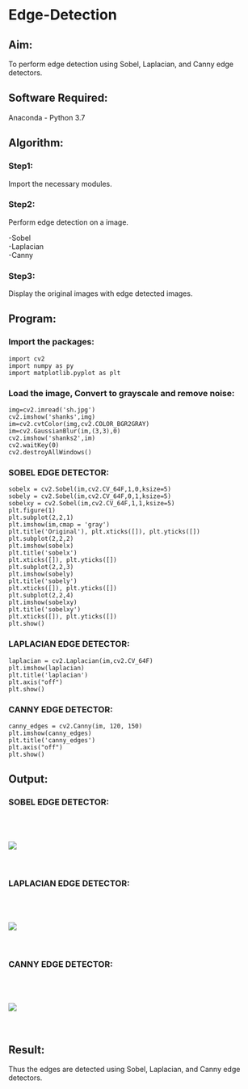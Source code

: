 # Edge-Detection
## Aim:
To perform edge detection using Sobel, Laplacian, and Canny edge detectors.

## Software Required:
Anaconda - Python 3.7

## Algorithm:
### Step1:
Import the necessary modules.
<br>


### Step2:
Perform edge detection on a image.

-Sobel<br>
-Laplacian<br>
-Canny
<br>

### Step3:
Display the original images with edge detected images.
<br>


 
## Program:


### Import the packages:
```
import cv2
import numpy as py
import matplotlib.pyplot as plt
```
### Load the image, Convert to grayscale and remove noise:
```
img=cv2.imread('sh.jpg')
cv2.imshow('shanks',img)
im=cv2.cvtColor(img,cv2.COLOR_BGR2GRAY)
im=cv2.GaussianBlur(im,(3,3),0)
cv2.imshow('shanks2',im)
cv2.waitKey(0)
cv2.destroyAllWindows()
```
### SOBEL EDGE DETECTOR:
```
sobelx = cv2.Sobel(im,cv2.CV_64F,1,0,ksize=5)
sobely = cv2.Sobel(im,cv2.CV_64F,0,1,ksize=5)
sobelxy = cv2.Sobel(im,cv2.CV_64F,1,1,ksize=5)
plt.figure(1)
plt.subplot(2,2,1)
plt.imshow(im,cmap = 'gray')
plt.title('Original'), plt.xticks([]), plt.yticks([])
plt.subplot(2,2,2)
plt.imshow(sobelx)
plt.title('sobelx')
plt.xticks([]), plt.yticks([])
plt.subplot(2,2,3)
plt.imshow(sobely)
plt.title('sobely')
plt.xticks([]), plt.yticks([])
plt.subplot(2,2,4)
plt.imshow(sobelxy)
plt.title('sobelxy')
plt.xticks([]), plt.yticks([])
plt.show()
```
### LAPLACIAN EDGE DETECTOR:
```
laplacian = cv2.Laplacian(im,cv2.CV_64F)
plt.imshow(laplacian)
plt.title('laplacian')
plt.axis("off")
plt.show()

```
### CANNY EDGE DETECTOR:
```
canny_edges = cv2.Canny(im, 120, 150)
plt.imshow(canny_edges)
plt.title('canny_edges')
plt.axis("off")
plt.show()
```


## Output:
### SOBEL EDGE DETECTOR:
<br>
<br>
<br>
<img src='https://user-images.githubusercontent.com/93427246/231668151-52017a40-154c-4b52-851f-1f46359db9c7.png'>


<br>
<br>
<br>


### LAPLACIAN EDGE DETECTOR:
<br>
<br>
<br>

<img src='https://user-images.githubusercontent.com/93427246/231668223-999fc7fc-815c-4231-8b45-7d8110c56f8f.png'>
<br>
<br>
<br>


### CANNY EDGE DETECTOR:
<br>
<br>
<br>

<img src='https://user-images.githubusercontent.com/93427246/231668307-71bccd79-1470-4ef9-9efa-a52dc77c354b.png'>
<br>
<br>
<br>

## Result:
Thus the edges are detected using Sobel, Laplacian, and Canny edge detectors.
